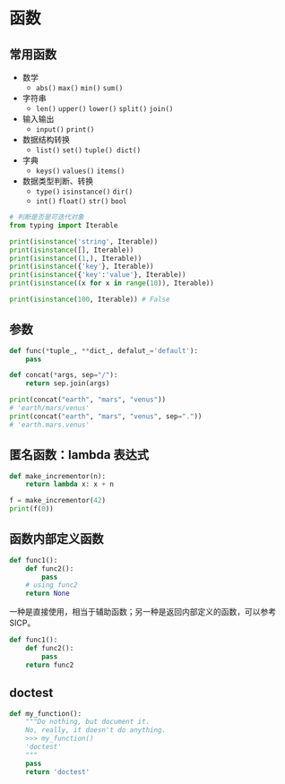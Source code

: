 # 函数


## 常用函数

- 数学
    - `abs()` `max()` `min()` `sum()`
- 字符串
    - `len()` `upper()` `lower()` `split()` `join()`
- 输入输出
    - `input()` `print()`
- 数据结构转换
    - `list()` `set()` `tuple() dict()`
- 字典
    - `keys()` `values()` `items()`
- 数据类型判断、转换
    - `type()` `isinstance()` `dir()`
    - `int()` `float()` `str()` `bool`


```py
# 判断是否是可迭代对象
from typing import Iterable

print(isinstance('string', Iterable))
print(isinstance([], Iterable))
print(isinstance((1,), Iterable))
print(isinstance({'key'}, Iterable))
print(isinstance({'key':'value'}, Iterable))
print(isinstance((x for x in range(10)), Iterable))

print(isinstance(100, Iterable)) # False
```

## 参数

```py
def func(*tuple_, **dict_, defalut_='default'):
    pass

def concat(*args, sep="/"):
    return sep.join(args)

print(concat("earth", "mars", "venus"))
# 'earth/mars/venus'
print(concat("earth", "mars", "venus", sep="."))
# 'earth.mars.venus'
```

## 匿名函数：lambda 表达式

```py
def make_incrementor(n):
    return lambda x: x + n

f = make_incrementor(42)
print(f(0))
```

## 函数内部定义函数


```py
def func1():
    def func2():
        pass
    # using func2
    return None
```

一种是直接使用，相当于辅助函数；另一种是返回内部定义的函数，可以参考 SICP。

```py
def func1():
    def func2():
        pass
    return func2
```



## doctest

```py
def my_function():
    """Do nothing, but document it.
    No, really, it doesn't do anything.
    >>> my_function()
    'doctest'
    """
    pass
    return 'doctest'
```

